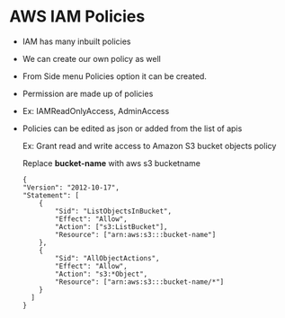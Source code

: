 # AWS IAM Policies
  - IAM has many inbuilt policies
  - We can create our own policy as well
  - From Side menu Policies option it can be created.
  - Permission are made up of policies
  - Ex: IAMReadOnlyAccess, AdminAccess
  - Policies can be edited as json or added from the list of apis

    Ex: Grant read and write access to Amazon S3 bucket objects policy
    
    Replace **bucket-name** with aws s3 bucketname
    ```
    {
    "Version": "2012-10-17",
    "Statement": [
        {
            "Sid": "ListObjectsInBucket",
            "Effect": "Allow",
            "Action": ["s3:ListBucket"],
            "Resource": ["arn:aws:s3:::bucket-name"]
        },
        {
            "Sid": "AllObjectActions",
            "Effect": "Allow",
            "Action": "s3:*Object",
            "Resource": ["arn:aws:s3:::bucket-name/*"]
        }
      ]
    }
   
    ```
